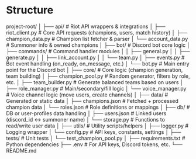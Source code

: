 # Structure
project-root/
│
├── api/                    # Riot API wrappers & integrations
│   ├── riot_client.py      # Core API requests (champions, users, match history)
│   ├── champion_data.py    # Champion list fetcher & parser
│   └── account_data.py     # Summoner info & owned champions
│
├── bot/                    # Discord bot core logic
│   ├── commands/           # Command handler modules
│   │   ├── general.py
│   │   ├── generate.py
│   │   ├── link_account.py
│   │   └── team.py
│   ├── events.py           # Bot event handling (on_ready, on_message, etc.)
│   └── bot.py              # Main entry point for the Discord bot
│
├── core/                   # Core logic (champion generation, team building)
│   ├── champion_pool.py    # Random generator, filters by role, etc.
│   ├── team_builder.py     # Generate balanced teams based on users
│   ├── role_manager.py     # Main/secondary/fill logic
│   └── voice_manager.py    # Voice channel logic (move users, create channels)
│
├── data/                   # Generated or static data
│   ├── champions.json      # Fetched + processed champion data
│   └── roles.json          # Role definitions or mappings
│
├── db/                     # DB or user-profiles data handling
│   ├── users.json          # Linked users (discord_id <-> summoner name)
│   └── storage.py          # Functions to read/write user data
│
├── utils/                  # Utility scripts/helpers
│   ├── logger.py           # Logging wrapper
│   └── config.py           # API keys, constants, settings
│
├── tests/                  # Unit tests
│   └── test_champion_pool.py
│
├── requirements.txt        # Python dependencies
├── .env                    # For API keys, Discord tokens, etc.
└── README.md
